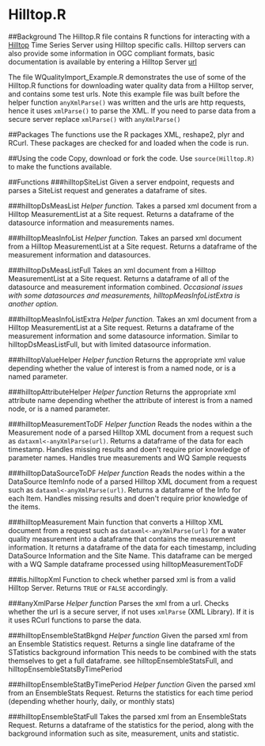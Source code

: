 # Hilltop.R
##Background
The Hilltop.R file contains R functions for interacting with a [Hilltop](http://www.hilltop.co.nz) Time Series Server using Hilltop specific calls.
Hilltop servers can also provide some information in OGC compliant formats, basic documentation is available by entering a Hilltop Server [url](http://data.hbrc.govt.nz/EnviroData/Emar.hts?)

The file WQualityImport_Example.R demonstrates the use of some of the Hilltop.R functions for downloading water quality data from a Hilltop server, and contains some test urls. 
Note this example file was built before the helper function `anyXmlParse()` was written and the urls are http requests, hence it uses `xmlParse()` to parse the XML.  If you need to parse data from a secure server replace `xmlParse()` with `anyXmlParse()`

##Packages
The functions use the R packages XML, reshape2, plyr and RCurl.
These packages are checked for and loaded when the code is run.

##Using the code
Copy, download or fork the code.
Use `source(Hilltop.R)` to make the functions available.

##Functions
###hilltopSiteList
Given a server endpoint, requests and parses a SiteList request and generates a dataframe of sites.

###hilltopDsMeasList
_Helper function._
Takes a parsed xml document from a Hilltop MeasurementList at a Site request. 
Returns a dataframe of the datasource information and measurements names.

###hilltopMeasInfoList
_Helper function._
Takes an parsed xml document from a Hilltop MeasurementList at a Site request. 
Returns a dataframe of the measurement information and datasources.

###hilltopDsMeasListFull
Takes an xml document from a Hilltop MeasurementList at a Site request. 
Returns a dataframe of all of the datasource and measurement information combined.
_Occasional issues with some datasources and measurements, hilltopMeasInfoListExtra is another option._

###hilltopMeasInfoListExtra
_Helper function._
Takes an xml document from a Hilltop MeasurementList at a Site request. 
Returns a dataframe of the measurement information and some datasource information.
Similar to hilltopDsMeasListFull, but with limited datasource information.

###hilltopValueHelper
_Helper function_
Returns the appropriate xml value depending whether the value of interest is from a named node, or is a named parameter.

###hilltopAttributeHelper
_Helper function_
Returns the appropriate xml attribute name depending whether the attribute of interest is from a named node, or is a named parameter.

###hilltopMeasurementToDF
_Helper function_
Reads the nodes within a the Measurement node of a parsed Hilltop XML document from a request such as `dataxml<-anyXmlParse(url)`. 
Returns a dataframe of the data for each timestamp.
Handles missing results and doen't require prior knowledge of parameter names.
Handles true measurements and WQ Sample requests

###hilltopDataSourceToDF
_Helper function_
Reads the nodes within a the DataSource ItemInfo node of a parsed Hilltop XML document from a request such as `dataxml<-anyXmlParse(url)`.
Returns a dataframe of the Info for each Item.
Handles missing results and doen't require prior knowledge of the items.

###hilltopMeasurement
Main function that converts a Hilltop XML document from a request such as `dataxml<-anyXmlParse(url)` for a water quality measurement into a dataframe that contains the measurement information.
It returns a dataframe of the data for each timestamp, including DataSource Information and the Site Name.
This dataframe can be merged with a WQ Sample dataframe processed using hilltopMeasurementToDF

###is.hilltopXml
Function to check whether parsed xml is from a valid Hilltop Server.  Returns `TRUE` or `FALSE` accordingly.

###anyXmlParse
_Helper function_
Parses the xml from a url.  Checks whether the url is a secure server, if not uses `xmlParse` (XML Library).  If it is it uses RCurl functions to parse the data.

###hilltopEnsembleStatBkgnd
_Helper function_
Given the parsed xml from an Ensemble Statistics request.
Returns a single line dataframe of the STatistics background information
This needs to be combined with the stats themselves to get a full dataframe. see hilltopEnsembleStatsFull, and hilltopEnsembleStatsByTimePeriod

###hilltopEnsembleStatByTimePeriod
_Helper function_
Given the parsed xml from an EnsembleStats Request.
Returns the statistics for each time period (depending whether hourly, daily, or monthly stats)
 
###hilltopEnsembleStatFull
Takes the parsed xml from an EnsembleStats Request.
Returns a dataframe of the statistics for the period, along with the background information such as site, measurement, units and statistic.
 